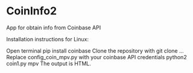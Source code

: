 # CoinInfo2
App for obtain info from Coinbase API

Installation instructions for Linux:

Open terminal
pip install coinbase
Clone the repository with git clone ...
Replace config_coin_mpv.py with your coinbase API credentials
python2 coin1.py mpv
The output is HTML.
